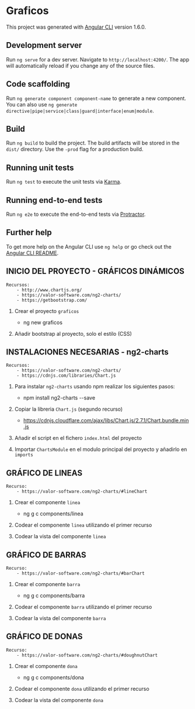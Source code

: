 # Graficos

This project was generated with [Angular CLI](https://github.com/angular/angular-cli) version 1.6.0.

## Development server

Run `ng serve` for a dev server. Navigate to `http://localhost:4200/`. The app will automatically reload if you change any of the source files.

## Code scaffolding

Run `ng generate component component-name` to generate a new component. You can also use `ng generate directive|pipe|service|class|guard|interface|enum|module`.

## Build

Run `ng build` to build the project. The build artifacts will be stored in the `dist/` directory. Use the `-prod` flag for a production build.

## Running unit tests

Run `ng test` to execute the unit tests via [Karma](https://karma-runner.github.io).

## Running end-to-end tests

Run `ng e2e` to execute the end-to-end tests via [Protractor](http://www.protractortest.org/).

## Further help

To get more help on the Angular CLI use `ng help` or go check out the [Angular CLI README](https://github.com/angular/angular-cli/blob/master/README.md).

## INICIO DEL PROYECTO - GRÁFICOS DINÁMICOS

	Recursos:
		- http://www.chartjs.org/
		- https://valor-software.com/ng2-charts/
		- https://getbootstrap.com/

1. Crear el proyecto `graficos`
	- ng new graficos

2. Añadir bootstrap al proyecto, solo el estilo (CSS)

## INSTALACIONES NECESARIAS - ng2-charts

	Recursos: 
		- https://valor-software.com/ng2-charts/
		- https://cdnjs.com/libraries/Chart.js

1. Para instalar `ng2-charts` usando npm realizar los siguientes pasos:
	- npm install ng2-charts --save

2. Copiar la libreria `Chart.js` (segundo recurso)
	- https://cdnjs.cloudflare.com/ajax/libs/Chart.js/2.7.1/Chart.bundle.min.js

3. Añadir el script en el fichero `index.html` del proyecto

4. Importar `ChartsModule` en el modulo principal del proyecto y añadirlo en `imports`
	
## GRÁFICO DE LINEAS

	Recurso:
		- https://valor-software.com/ng2-charts/#lineChart

1. Crear el componente `linea`
	- ng g c components/linea

2. Codear el componente `linea` utilizando el primer recurso

3. Codear la vista del componente `linea`

## GRÁFICO DE BARRAS

	Recurso:
		- https://valor-software.com/ng2-charts/#barChart

1. Crear el componente `barra`
	- ng g c components/barra

2. Codear el componente `barra` utilizando el primer recurso

3. Codear la vista del componente `barra`

## GRÁFICO DE DONAS

	Recurso:
		- https://valor-software.com/ng2-charts/#doughnutChart

1. Crear el componente `dona`
	- ng g c components/dona

2. Codear el componente `dona` utilizando el primer recurso

3. Codear la vista del componente `dona`




















